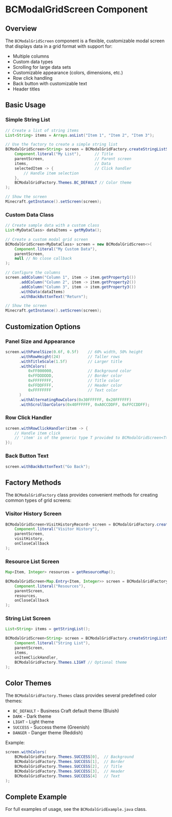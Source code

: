 # BCModalGridScreen Component

## Overview

The `BCModalGridScreen` component is a flexible, customizable modal screen that displays data in a grid format with support for:
- Multiple columns
- Custom data types
- Scrolling for large data sets
- Customizable appearance (colors, dimensions, etc.)
- Row click handling
- Back button with customizable text
- Header titles

## Basic Usage

### Simple String List

```java
// Create a list of string items
List<String> items = Arrays.asList("Item 1", "Item 2", "Item 3");

// Use the factory to create a simple string list
BCModalGridScreen<String> screen = BCModalGridFactory.createStringListScreen(
    Component.literal("My List"),      // Title
    parentScreen,                      // Parent screen
    items,                             // Data
    selectedItem -> {                  // Click handler
        // Handle item selection
    },
    BCModalGridFactory.Themes.BC_DEFAULT // Color theme
);

// Show the screen
Minecraft.getInstance().setScreen(screen);
```

### Custom Data Class

```java
// Create sample data with a custom class
List<MyDataClass> dataItems = getMyData();

// Create a custom modal grid screen
BCModalGridScreen<MyDataClass> screen = new BCModalGridScreen<>(
    Component.literal("My Custom Data"),
    parentScreen,
    null // No close callback
);

// Configure the columns
screen.addColumn("Column 1", item -> item.getProperty1())
      .addColumn("Column 2", item -> item.getProperty2())
      .addColumn("Column 3", item -> item.getProperty3())
      .withData(dataItems)
      .withBackButtonText("Return");

// Show the screen
Minecraft.getInstance().setScreen(screen);
```

## Customization Options

### Panel Size and Appearance

```java
screen.withPanelSize(0.6f, 0.5f)    // 60% width, 50% height
      .withRowHeight(24)            // Taller rows
      .withTitleScale(1.5f)         // Larger title
      .withColors(
          0xFF000000,               // Background color
          0xFFDDDDDD,               // Border color
          0xFFFFFFFF,               // Title color
          0xFFDDFFFF,               // Header color
          0xFFFFFFFF                // Text color
      )
      .withAlternatingRowColors(0x30FFFFFF, 0x20FFFFFF)
      .withScrollbarColors(0x40FFFFFF, 0xA0CCDDFF, 0xFFCCDDFF);
```

### Row Click Handler

```java
screen.withRowClickHandler(item -> {
    // Handle item click
    // 'item' is of the generic type T provided to BCModalGridScreen<T>
});
```

### Back Button Text

```java
screen.withBackButtonText("Go Back");
```

## Factory Methods

The `BCModalGridFactory` class provides convenient methods for creating common types of grid screens:

### Visitor History Screen

```java
BCModalGridScreen<VisitHistoryRecord> screen = BCModalGridFactory.createVisitorHistoryScreen(
    Component.literal("Visitor History"),
    parentScreen,
    visitHistory,
    onCloseCallback
);
```

### Resource List Screen

```java
Map<Item, Integer> resources = getResourceMap();

BCModalGridScreen<Map.Entry<Item, Integer>> screen = BCModalGridFactory.createResourceListScreen(
    Component.literal("Resources"),
    parentScreen,
    resources,
    onCloseCallback
);
```

### String List Screen

```java
List<String> items = getStringList();

BCModalGridScreen<String> screen = BCModalGridFactory.createStringListScreen(
    Component.literal("String List"),
    parentScreen,
    items,
    onItemClickHandler,
    BCModalGridFactory.Themes.LIGHT // Optional theme
);
```

## Color Themes

The `BCModalGridFactory.Themes` class provides several predefined color themes:

- `BC_DEFAULT` - Business Craft default theme (Bluish)
- `DARK` - Dark theme
- `LIGHT` - Light theme
- `SUCCESS` - Success theme (Greenish)
- `DANGER` - Danger theme (Reddish)

Example:
```java
screen.withColors(
    BCModalGridFactory.Themes.SUCCESS[0],  // Background
    BCModalGridFactory.Themes.SUCCESS[1],  // Border
    BCModalGridFactory.Themes.SUCCESS[2],  // Title
    BCModalGridFactory.Themes.SUCCESS[3],  // Header
    BCModalGridFactory.Themes.SUCCESS[4]   // Text
);
```

## Complete Example

For full examples of usage, see the `BCModalGridExample.java` class. 